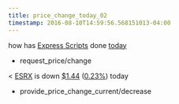 ```yaml
---
title: price_change_today_02
timestamp: 2016-08-10T14:59:56.568151013-04:00
---
```


how has [Express Scripts](company_name) done [today](time/price_time)
* request_price/change

< [ESRX](ticker_symbol) is down [$1.44](approximate_amount) ([0.23%](approximate_percentage)) today
* provide_price_change_current/decrease
